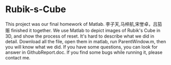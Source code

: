 # Rubik-s-Cube
This project was our final homework of Matlab. 李子天,马梓航,宋誉卓，吕笳赈 finished it together.
We use Matlab to depict images of Rubik's Cube in 3D, and show the process of reset.
It's hard to describe what we did in detail. 
Download all the  file, open them in matlab, run ParentWindow.m, then you will know what we did.
If you have some questions, you can look for answer in GithubReport.doc.
If you find some bugs while running it, please contact me.
